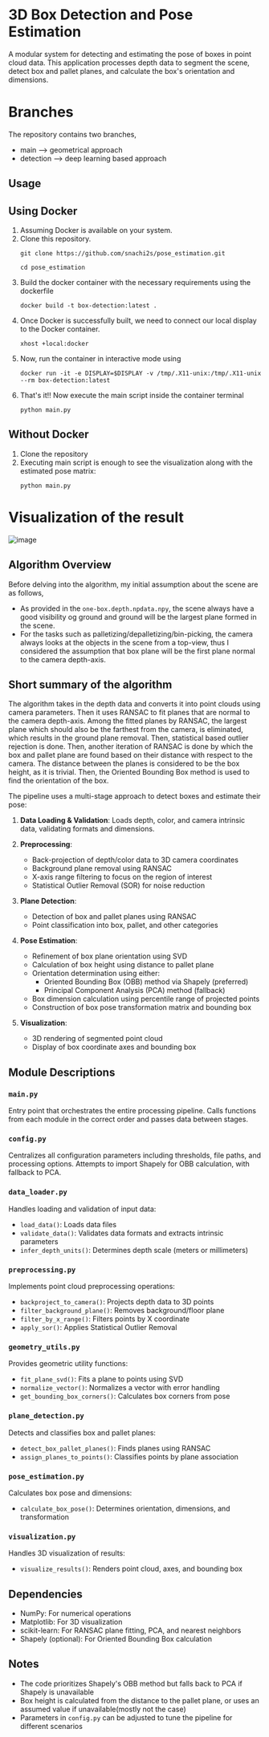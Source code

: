 # 3D Box Detection and Pose Estimation

A modular system for detecting and estimating the pose of boxes in point cloud data. This application processes depth data to segment the scene, detect box and pallet planes, and calculate the box's orientation and dimensions.

# Branches

The repository contains two branches, 

- main --> geometrical approach
- detection --> deep learning based approach

## Usage

## Using Docker 

1. Assuming Docker is available on your system.
2. Clone this repository.
   ```
   git clone https://github.com/snachi2s/pose_estimation.git
   ```
   ```
   cd pose_estimation
   ```
3. Build the docker container with the necessary requirements using the dockerfile
   ```
   docker build -t box-detection:latest .
   ```
5. Once Docker is successfully built, we need to connect our local display to the Docker container.
   ```
   xhost +local:docker
   ```
6. Now, run the container in interactive mode using
   ```
   docker run -it -e DISPLAY=$DISPLAY -v /tmp/.X11-unix:/tmp/.X11-unix --rm box-detection:latest
   ```
7. That's it!! Now execute the main script inside the container terminal
   ```
   python main.py
   ```

## Without Docker

1. Clone the repository
2. Executing main script is enough to see the visualization along with the estimated pose matrix:
   ```
   python main.py
   ```

# Visualization of the result

![image](data/image.png)

   
## Algorithm Overview

Before delving into the algorithm, my initial assumption about the scene are as follows,
- As provided in the `one-box.depth.npdata.npy`, the scene always have a good visibility og ground and ground will be the largest plane formed in the scene.
- For the tasks such as palletizing/depalletizing/bin-picking, the camera always looks at the objects in the scene from a top-view, thus I considered the assumption that box plane will be the first plane normal to the camera depth-axis. 

## Short summary of the algorithm 

The algorithm takes in the depth data and converts it into point clouds using camera parameters. Then it uses RANSAC to fit planes that are normal to the camera depth-axis. Among the fitted planes by RANSAC, the largest plane which should also be the farthest from the camera, is eliminated, which results in the ground plane removal. Then, statistical based outlier rejection is done. Then, another iteration of RANSAC is done by which the box and pallet plane are found based on their distance with respect to the camera. The distance between the planes is considered to be the box height, as it is trivial. Then, the Oriented Bounding Box method is used to find the orientation of the box.  

The pipeline uses a multi-stage approach to detect boxes and estimate their pose:

1. **Data Loading & Validation**: Loads depth, color, and camera intrinsic data, validating formats and dimensions.

2. **Preprocessing**:
   - Back-projection of depth/color data to 3D camera coordinates
   - Background plane removal using RANSAC
   - X-axis range filtering to focus on the region of interest
   - Statistical Outlier Removal (SOR) for noise reduction

3. **Plane Detection**:
   - Detection of box and pallet planes using RANSAC
   - Point classification into box, pallet, and other categories

4. **Pose Estimation**:
   - Refinement of box plane orientation using SVD
   - Calculation of box height using distance to pallet plane
   - Orientation determination using either:
     - Oriented Bounding Box (OBB) method via Shapely (preferred)
     - Principal Component Analysis (PCA) method (fallback)
   - Box dimension calculation using percentile range of projected points
   - Construction of box pose transformation matrix and bounding box

5. **Visualization**:
   - 3D rendering of segmented point cloud
   - Display of box coordinate axes and bounding box

## Module Descriptions

### `main.py`
Entry point that orchestrates the entire processing pipeline. Calls functions from each module in the correct order and passes data between stages.

### `config.py`
Centralizes all configuration parameters including thresholds, file paths, and processing options. Attempts to import Shapely for OBB calculation, with fallback to PCA.

### `data_loader.py`
Handles loading and validation of input data:
- `load_data()`: Loads data files
- `validate_data()`: Validates data formats and extracts intrinsic parameters
- `infer_depth_units()`: Determines depth scale (meters or millimeters)

### `preprocessing.py`
Implements point cloud preprocessing operations:
- `backproject_to_camera()`: Projects depth data to 3D points
- `filter_background_plane()`: Removes background/floor plane
- `filter_by_x_range()`: Filters points by X coordinate
- `apply_sor()`: Applies Statistical Outlier Removal

### `geometry_utils.py`
Provides geometric utility functions:
- `fit_plane_svd()`: Fits a plane to points using SVD
- `normalize_vector()`: Normalizes a vector with error handling
- `get_bounding_box_corners()`: Calculates box corners from pose

### `plane_detection.py`
Detects and classifies box and pallet planes:
- `detect_box_pallet_planes()`: Finds planes using RANSAC
- `assign_planes_to_points()`: Classifies points by plane association

### `pose_estimation.py`
Calculates box pose and dimensions:
- `calculate_box_pose()`: Determines orientation, dimensions, and transformation

### `visualization.py`
Handles 3D visualization of results:
- `visualize_results()`: Renders point cloud, axes, and bounding box

## Dependencies

- NumPy: For numerical operations
- Matplotlib: For 3D visualization
- scikit-learn: For RANSAC plane fitting, PCA, and nearest neighbors
- Shapely (optional): For Oriented Bounding Box calculation

## Notes

- The code prioritizes Shapely's OBB method but falls back to PCA if Shapely is unavailable
- Box height is calculated from the distance to the pallet plane, or uses an assumed value if unavailable(mostly not the case)
- Parameters in `config.py` can be adjusted to tune the pipeline for different scenarios
